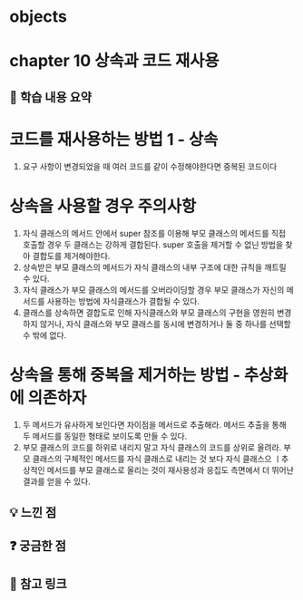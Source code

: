 
# objects

# chapter 10 상속과 코드 재사용

## 📌 학습 내용 요약
# 코드를 재사용하는 방법 1 - 상속
  1. 요구 사항이 변경되었을 때 여러 코드를 같이 수정해야한다면 중복된 코드이다
     
# 상속을 사용할 경우 주의사항
  1. 자식 클래스의 메서드 안에서 super 참조를 이용해 부모 클래스의 메서드를 직접 호출할 경우 두 클래스는 강하게 결합된다.
     super 호출을 제거할 수 없닌 방법을 찾아 결합도를 제거해야한다.
  2. 상속받은 부모 클래스의 메서드가 자식 클래스의 내부 구조에 대한 규칙을 깨트릴 수 있다.
  3. 자식 클래스가 부모 클래스의 메서드를 오버라이딩할 경우 부모 클래스가 자신의 메서드를 사용하는 방법에 자식클래스가 결합될 수 있다.
  4. 클래스를 상속하면 결합도로 인해 자식클래스와 부모 클래스의 구현을 영원히 변경하지 않거나, 자식 클래스와 부모 클래스를 동시에 변경하거나 둘 중 하나를 선택할 수 밖에 없다.
     
# 상속을 통해 중복을 제거하는 방법 - 추상화에 의존하자
  1. 두 메서드가 유사하게 보인다면 차이점을 메서드로 추출해라.
     메서드 추출을 통해 두 메서드를 동일한 형태로 보이도록 만들 수 있다.
  2. 부모 클래스의 코드를 하위로 내리지 말고 자식 클래스의 코드를 상위로 올려라.
     부모 클래스의 구체적인 메서드를 자식 클래스로 내리는 것 보다 자식 클래스으 ㅣ추상적인 메서드를 부모 클래스로 올리는 것이 재사용성과 응집도 측면에서 더 뛰어난 결과를 얻을 수 있다.
     
## 💡 느낀 점

## ❓ 궁금한 점

## 🔗 참고 링크
